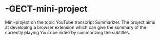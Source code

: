 # -GECT-mini-project
Mini-project on the topic YouTube transcript Summarizer.
The project aims at developing a browser extension which can give the summary of the currently playing YouTube video by summarizing the subtitles.
